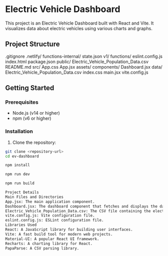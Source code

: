 # Electric Vehicle Dashboard

This project is an Electric Vehicle Dashboard built with React and Vite. It visualizes data about electric vehicles using various charts and graphs.

## Project Structure
.gitignore .netlify/ functions-internal/ state.json v1/ functions/ eslint.config.js index.html package.json public/ Electric_Vehicle_Population_Data.csv README.md src/ App.css App.jsx assets/ components/ Dashboard.jsx data/ Electric_Vehicle_Population_Data.csv index.css main.jsx vite.config.js



## Getting Started

### Prerequisites

- Node.js (v14 or higher)
- npm (v6 or higher)

### Installation

1. Clone the repository:

```sh
git clone <repository-url>
cd ev-dashboard

npm install

npm run dev

npm run build

Project Details
Main Files and Directories
App.jsx: The main application component.
Dashboard.jsx: The dashboard component that fetches and displays the data.
Electric_Vehicle_Population_Data.csv: The CSV file containing the electric vehicle data.
vite.config.js: Vite configuration file.
eslint.config.js: ESLint configuration file.
Libraries Used
React: A JavaScript library for building user interfaces.
Vite: A fast build tool for modern web projects.
Material-UI: A popular React UI framework.
Recharts: A charting library for React.
PapaParse: A CSV parsing library.